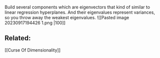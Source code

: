 Build several components which are eigenvectors that kind of similar to linear regression hyperplanes. And their eigenvalues represent variances, so you throw away the weakest eigenvalues.
![[Pasted image 20230917194426 1.png |100]]

## Related:
[[Curse Of Dimensionality]]